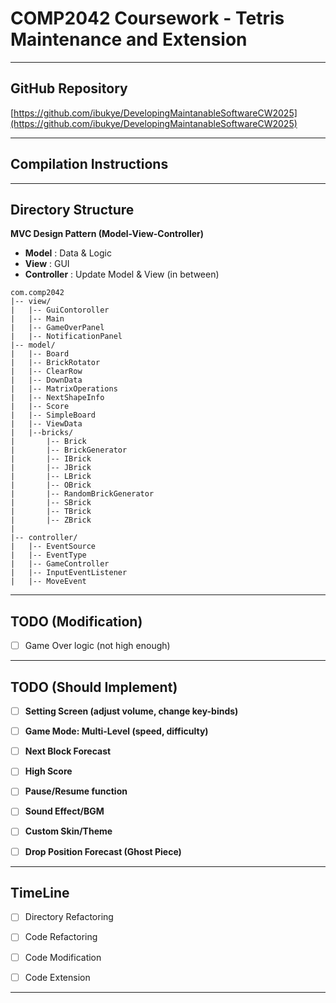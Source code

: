# COMP2042 Coursework - Tetris Maintenance and Extension
 
---

## GitHub Repository
[https://github.com/ibukye/DevelopingMaintanableSoftwareCW2025](https://github.com/ibukye/DevelopingMaintanableSoftwareCW2025)

---

## Compilation Instructions

---

## Directory Structure
**MVC Design Pattern (Model-View-Controller)**
- **Model** : Data & Logic
- **View** : GUI
- **Controller** : Update Model & View (in between)

`````
com.comp2042
|-- view/
|   |-- GuiContoroller
|   |-- Main
|   |-- GameOverPanel
|   |-- NotificationPanel
|-- model/
|   |-- Board
|   |-- BrickRotator
|   |-- ClearRow
|   |-- DownData
|   |-- MatrixOperations
|   |-- NextShapeInfo
|   |-- Score
|   |-- SimpleBoard
|   |-- ViewData
|   |--bricks/
|       |-- Brick
|       |-- BrickGenerator
|       |-- IBrick
|       |-- JBrick
|       |-- LBrick
|       |-- OBrick
|       |-- RandomBrickGenerator
|       |-- SBrick
|       |-- TBrick
|       |-- ZBrick
|
|-- controller/ 
|   |-- EventSource
|   |-- EventType
|   |-- GameController
|   |-- InputEventListener
|   |-- MoveEvent
`````

---

## TODO (Modification)
- [ ] Game Over logic (not high enough)

---

## TODO (Should Implement)
- [ ] **Setting Screen (adjust volume, change key-binds)**
- [ ] **Game Mode: Multi-Level (speed, difficulty)**
- [ ] **Next Block Forecast**
- [ ] **High Score**
- [ ] **Pause/Resume function**
- [ ] **Sound Effect/BGM**
- [ ] **Custom Skin/Theme**
- [ ] **Drop Position Forecast (Ghost Piece)**


---

## TimeLine

- [ ] Directory Refactoring
- [ ] Code Refactoring
- [ ] Code Modification
- [ ] Code Extension


---
